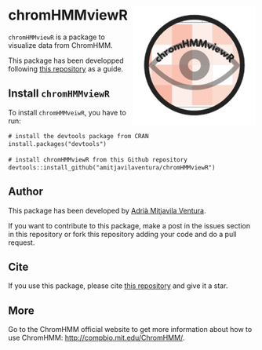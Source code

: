 # chromHMMviewR <img src="logo.png" align="right" alt="" width="250" />

`chromHMMviewR` is a package to visualize data from ChromHMM. 

This package has been developped following [this repository](https://github.com/ASPteaching/2017-03-Rpackages_and_Github) as a guide. 

## Install `chromHMMviewR`

To install `chromHMMveiwR`, you have to run:

```
# install the devtools package from CRAN
install.packages("devtools")

# install chromHMMviewR from this Github repository 
devtools::install_github("amitjavilaventura/chromHMMviewR")
```


## Author

This package has been developed by [Adrià Mitjavila Ventura](https://amitjavilaventura.github.io).

If you want to contribute to this package, make a post in the issues section in this repository or fork this repository adding your code and do a pull request.

## Cite

If you use this package, please cite [this repository](https://github.com/amitjavilaventura/chromHMMviewR) and give it a star.

## More

Go to the ChromHMM official website to get more information about how to use ChromHMM: <http://compbio.mit.edu/ChromHMM/>.
